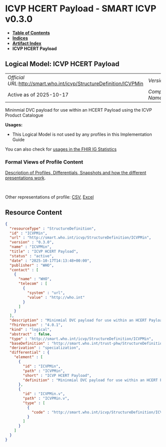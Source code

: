 # ICVP HCERT Payload - SMART ICVP v0.3.0

* [**Table of Contents**](toc.md)
* [**Indices**](indices.md)
* [**Artifact Index**](artifacts.md)
* **ICVP HCERT Payload**

## Logical Model: ICVP HCERT Payload 

| | |
| :--- | :--- |
| *Official URL*:http://smart.who.int/icvp/StructureDefinition/ICVPMin | *Version*:0.3.0 |
| Active as of 2025-10-17 | *Computable Name*:ICVPMin |

 
Mininmial DVC payload for use within an HCERT Payload using the ICVP Product Catalogue 

**Usages:**

* This Logical Model is not used by any profiles in this Implementation Guide

You can also check for [usages in the FHIR IG Statistics](https://packages2.fhir.org/xig/smart.who.int.icvp|current/StructureDefinition/ICVPMin)

### Formal Views of Profile Content

 [Description of Profiles, Differentials, Snapshots and how the different presentations work](http://build.fhir.org/ig/FHIR/ig-guidance/readingIgs.html#structure-definitions). 

 

Other representations of profile: [CSV](StructureDefinition-ICVPMin.csv), [Excel](StructureDefinition-ICVPMin.xlsx) 



## Resource Content

```json
{
  "resourceType" : "StructureDefinition",
  "id" : "ICVPMin",
  "url" : "http://smart.who.int/icvp/StructureDefinition/ICVPMin",
  "version" : "0.3.0",
  "name" : "ICVPMin",
  "title" : "ICVP HCERT Payload",
  "status" : "active",
  "date" : "2025-10-17T14:13:48+00:00",
  "publisher" : "WHO",
  "contact" : [
    {
      "name" : "WHO",
      "telecom" : [
        {
          "system" : "url",
          "value" : "http://who.int"
        }
      ]
    }
  ],
  "description" : "Mininmial DVC payload for use within an HCERT Payload using the ICVP Product Catalogue",
  "fhirVersion" : "4.0.1",
  "kind" : "logical",
  "abstract" : false,
  "type" : "http://smart.who.int/icvp/StructureDefinition/ICVPMin",
  "baseDefinition" : "http://smart.who.int/trust-phw/StructureDefinition/DVCMin",
  "derivation" : "specialization",
  "differential" : {
    "element" : [
      {
        "id" : "ICVPMin",
        "path" : "ICVPMin",
        "short" : "ICVP HCERT Payload",
        "definition" : "Mininmial DVC payload for use within an HCERT Payload using the ICVP Product Catalogue"
      },
      {
        "id" : "ICVPMin.v",
        "path" : "ICVPMin.v",
        "type" : [
          {
            "code" : "http://smart.who.int/icvp/StructureDefinition/ICVPMinVaccineDetails"
          }
        ]
      }
    ]
  }
}

```
